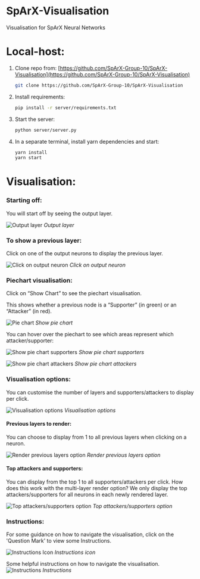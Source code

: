 # SpArX-Visualisation
Visualisation for SpArX Neural Networks

Local-host:
===========

1.  Clone repo from: [https://github.com/SpArX-Group-10/SpArX-Visualisation](https://github.com/SpArX-Group-10/SpArX-Visualisation)

    ```bash
    git clone https://github.com/SpArX-Group-10/SpArX-Visualisation
    ```

2.  Install requirements:
    
    ```bash
    pip install -r server/requirements.txt
    ```
    
3.  Start the server:
    
    ```bash
    python server/server.py
    ```

4. In a separate terminal, install yarn dependencies and start:
   
   ```bash
   yarn install
   yarn start
   ```

Visualisation:
===========

### Starting off:

You will start off by seeing the output layer.

![Output layer](readme_imgs/294939.png)
*Output layer*

### To show a previous layer:

Click on one of the output neurons to display the previous layer.

![Click on output neuron](readme_imgs/262190.png)
*Click on output neuron*

### Piechart visualisation:

Click on “Show Chart” to see the piechart visualisation.

This shows whether a previous node is a “Supporter” (in green) or an “Attacker” (in red).

![Pie chart](readme_imgs/262198.png)
*Show pie chart*

You can hover over the piechart to see which areas represent which attacker/supporter:

![Show pie chart supporters](readme_imgs/98593.png)
*Show pie chart supporters*

![Show pie chart attackers](readme_imgs/196672.png)
*Show pie chart attackers*

### Visualisation options:

You can customise the number of layers and supporters/attackers to display per click.

![Visualisation options](readme_imgs/589833.png)
*Visualisation options*

#### Previous layers to render:

You can choose to display from 1 to all previous layers when clicking on a neuron.

![Render previous layers option](readme_imgs/589834.png)
*Render previous layers option*

#### Top attackers and supporters:

You can display from the top 1 to all supporters/attackers per click. How does this work with the multi-layer render option? We only display the top attackers/supporters for all neurons in each newly rendered layer.

![Top attackers/supporters option](readme_imgs/589835.png)
*Top attackers/supporters option*

### Instructions:

For some guidance on how to navigate the visualisation, click on the 'Question Mark' to view some Instructions.

![Instructions Icon](readme_imgs/589836.png)
*Instructions icon*

Some helpful instructions on how to navigate the visualisation.
![Instructions](readme_imgs/589837.png)
*Instructions*